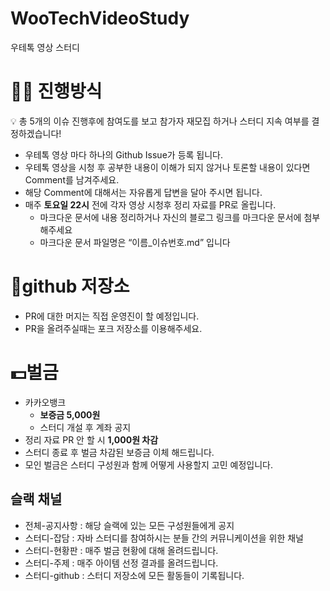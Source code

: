 # WooTechVideoStudy
우테톡 영상 스터디

# 🏄‍♂️ 진행방식

<aside>
💡 총 5개의 이슈 진행후에 참여도를 보고 참가자 재모집 하거나 스터디 지속 여부를 결정하겠습니다!

</aside>

- 우테톡 영상 마다 하나의 Github Issue가 등록 됩니다.
- 우테톡 영상을 시청 후 공부한 내용이 이해가 되지 않거나 토론할 내용이 있다면 Comment를 남겨주세요.
- 해당 Comment에 대해서는 자유롭게 답변을 달아 주시면 됩니다.
- 매주 **토요일 22시** 전에 각자 영상 시청후 정리 자료를 PR로 올립니다.
    - 마크다운 문서에 내용 정리하거나 자신의 블로그 링크를 마크다운 문서에 첨부해주세요
    - 마크다운 문서 파일명은 “이름_이슈번호.md” 입니다

# 🤸github 저장소

- PR에 대한 머지는 직접 운영진이 할 예정입니다.
- PR을 올려주실때는 포크 저장소를 이용해주세요.

# 💵벌금

- 카카오뱅크
    - **보증금 5,000원**
    - 스터디 개설 후 계좌 공지
- 정리 자료 PR 안 할 시 **1,000원 차감**
- 스터디 종료 후 벌금 차감된 보증금 이체 해드립니다.
- 모인 벌금은 스터디 구성원과 함께 어떻게 사용할지 고민 예정입니다.

## 슬랙 채널

- 전체-공지사항 : 해당 슬랙에 있는 모든 구성원들에게 공지
- 스터디-잡담 : 자바 스터디를 참여하시는 분들 간의 커뮤니케이션을 위한 채널
- 스터디-현황판 : 매주 벌금 현황에 대해 올려드립니다.
- 스터디-주제 : 매주 아이템 선정 결과를 올려드립니다.
- 스터디-github : 스터디 저장소에 모든 활동들이 기록됩니다.
